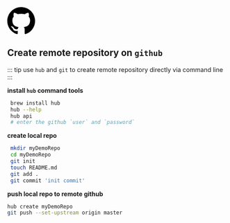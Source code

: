 <svg class="octicon octicon-mark-github v-align-middle" height="64" viewBox="0 0 16 16" version="1.1" width="64" aria-hidden="true">
    <path fill-rule="evenodd" d="M8 0C3.58 0 0 3.58 0 8c0 3.54 2.29 6.53 5.47 7.59.4.07.55-.17.55-.38 0-.19-.01-.82-.01-1.49-2.01.37-2.53-.49-2.69-.94-.09-.23-.48-.94-.82-1.13-.28-.15-.68-.52-.01-.53.63-.01 1.08.58 1.23.82.72 1.21 1.87.87 2.33.66.07-.52.28-.87.51-1.07-1.78-.2-3.64-.89-3.64-3.95 0-.87.31-1.59.82-2.15-.08-.2-.36-1.02.08-2.12 0 0 .67-.21 2.2.82.64-.18 1.32-.27 2-.27.68 0 1.36.09 2 .27 1.53-1.04 2.2-.82 2.2-.82.44 1.1.16 1.92.08 2.12.51.56.82 1.27.82 2.15 0 3.07-1.87 3.75-3.65 3.95.29.25.54.73.54 1.48 0 1.07-.01 1.93-.01 2.2 0 .21.15.46.55.38A8.013 8.013 0 0 0 16 8c0-4.42-3.58-8-8-8z"></path>
</svg>

## Create remote repository on `github`

::: tip
use `hub` and `git` to create remote repository directly via command line
:::

**install `hub` command tools**

```bash
 brew install hub
 hub --help
 hub api
 # enter the github `user` and `password`
```

**create local repo**

```bash
 mkdir myDemoRepo
 cd myDemoRepo
 git init
 touch README.md
 git add .
 git commit 'init commit'
```

**push local repo to remote github**

```bash
hub create myDemoRepo
git push --set-upstream origin master
```
